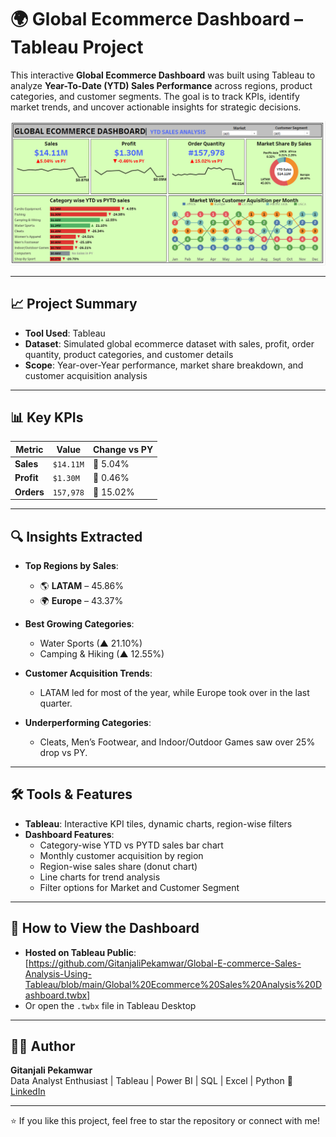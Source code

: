 # 🌍 Global Ecommerce Dashboard – Tableau Project

This interactive **Global Ecommerce Dashboard** was built using Tableau to analyze **Year-To-Date (YTD) Sales Performance** across regions, product categories, and customer segments. The goal is to track KPIs, identify market trends, and uncover actionable insights for strategic decisions.

![Global Ecommerce Dashboard](https://github.com/GitanjaliPekamwar/Global-E-commerce-Sales-Analysis-Using-Tableau/blob/main/Screenshot%202025-04-11%20130715.png)

---

## 📈 Project Summary

- **Tool Used**: Tableau
- **Dataset**: Simulated global ecommerce dataset with sales, profit, order quantity, product categories, and customer details
- **Scope**: Year-over-Year performance, market share breakdown, and customer acquisition analysis

---

## 📊 Key KPIs

| Metric          | Value      | Change vs PY  |
|-----------------|------------|----------------|
| **Sales**       | `$14.11M`  | 🔻 5.04%       |
| **Profit**      | `$1.30M`   | 🔻 0.46%       |
| **Orders**      | `157,978`  | 🔺 15.02%      |

---

## 🔍 Insights Extracted

- **Top Regions by Sales**:
  - 🌎 **LATAM** – 45.86%
  - 🌍 **Europe** – 43.37%

- **Best Growing Categories**:
  - Water Sports (▲ 21.10%)
  - Camping & Hiking (▲ 12.55%)

- **Customer Acquisition Trends**:
  - LATAM led for most of the year, while Europe took over in the last quarter.
  
- **Underperforming Categories**:
  - Cleats, Men’s Footwear, and Indoor/Outdoor Games saw over 25% drop vs PY.

---

## 🛠️ Tools & Features

- **Tableau**: Interactive KPI tiles, dynamic charts, region-wise filters
- **Dashboard Features**:
  - Category-wise YTD vs PYTD sales bar chart
  - Monthly customer acquisition by region
  - Region-wise sales share (donut chart)
  - Line charts for trend analysis
  - Filter options for Market and Customer Segment
---

## 📎 How to View the Dashboard

- **Hosted on Tableau Public**: [https://github.com/GitanjaliPekamwar/Global-E-commerce-Sales-Analysis-Using-Tableau/blob/main/Global%20Ecommerce%20Sales%20Analysis%20Dashboard.twbx]
- Or open the `.twbx` file in Tableau Desktop

---

## 👩‍💻 Author

**Gitanjali Pekamwar**  
Data Analyst Enthusiast | Tableau | Power BI | SQL | Excel | Python
🔗 [LinkedIn](https://www.linkedin.com/in/gitanjalipekamwar)

---

⭐ If you like this project, feel free to star the repository or connect with me!

